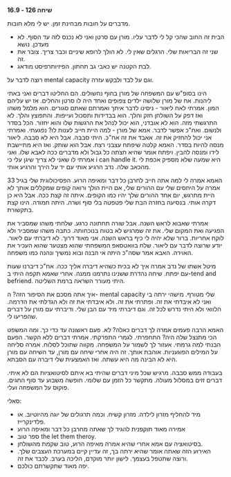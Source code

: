 **שיחה 126 \- 16.9**

מדברים על חובות מבחינת זמן. יש לי מלא חובות. 

* הבית זה החוב שהכי קל לי לדבר עליו. מורן עם סרטן ואני לא נכנס לזה עד הסוף. לא מעדכן. נושא   
* שני זה הבריאות שלי. הרגלים שאין לי. לא הולך לרופא שיניים וכבר צריך. צובר את זה.   
* לבת הקטנה יש כאבי גב תחתון. הפיזיותרפיסט מודאג. 

רוצה לדבר על mental capacity וגם על לבד ולבקש עזרה. 

הינו בסופ"ש עם המשפחה של מורן בחוף נחשולים. הם החליטו דברים ואני באתי ליהנות. אח של מורן שלושה ילדים צפופים ואחד היה לו סרטן והחלים. אז יש עליהם המון. אמרתי לאח ליאור \- ניסינו לדבר איתך ואמרתם שאתם סגורים. הוא מלמל משהו ואז דפק על השולחן חזק והלך. הוא בבדידות ותסכול ועייפות. והתפוצץ והלך. לא התרגשתי מזה. הוא לא אובדני, הוא יכול לנהל את הרגשות שלו והוא יחזור. הכל בסדר ולנשום. ואח"כ אפשר לדבר. אמא של מורן \- למה היית חייב לענות לו? נפגעתי. ואמרתי אני יכול להחזיק את זה. אאבד את זה אח"כ. היתי סבבה. אבל היא לא סבבה. ליאור מנסה להיות בסדר. האמא קלטה שיפתח עצבני רצח. אבל הוא שותק. ואז היא מתיישבת לידו ומנסה להבין. ויפתח אומר שהיא חצתה כל גבול ולא מדברים ככה לאבא שלו. ואני אמרתי לו שאני לא צריך שיגן עלי כי i can handle it. היא שמעה שלא מספיק אכפת לי מהכאב שלה. נדב הרגיע אותי עם יד על הירך והרגיע אותי.   
   
האמא אמרה לי למה אתה חייב לחרבן כל דבר ומאיפה הרוע. הפסיכולוגית שלי בגיל 33 אמרה על היחסים שלי עם ההורים שלי, אם היית הולך ורואה קופים שמקללים אותך לא היית מתרגש, יום אחד ההורים שלך יהיו כמו הקופים. איתה זה קצת ככה. אבל היא כן דקרה אותי. בנסיעה בחזרה הבת שלי פטפטה בלי סוף ושרה. היתה חמודה. הינו קצת בתקשורת. 

אמרתי שאבוא לראש השנה. אבל שורה תחתונה כרגע. שלחתי משהו שמסביר את הפגיעה ואת המקום שלי. את זה שמרגיש לא בטוח בנוכחותה. כתבה משהו שמסביר ולא לוקח אחריות. ברור שלא יהיה לי כיף בראש השנה. אני מאוד דרוך. לא דיברתי עם ליאור. יודע שרוצה לדבר עם ליאור. שלח בוואטסאפ המשפחתי שהוא מצטער שהוא העכיר את האוירה. האבא אמר שסה"כ היתה אי הבנה ובוא נמשיך ונהנה כמו משפחה. 

מיטל אשתו של נדב אמרה איך לא בכית כשהיא דיברה אליך ככה. אח"כ דיברנו שעות עם יפתח. שיחה נהדרת ששנינו נתרמנו ממנה. אחרי שאמא תקפה היתי ב-tend and befriend. היתי מעורר השראה ברמת השליטה. 

איך אתה מסכם את הסיפור הזה? ה- mental capacity שלי מטורף. מישהי ירתה בי ואני לא איבדתי את זה. ופתרתי את זה. ולא איבדתי את זה ולא הגדלתי את הדרמה. הלוואי ולא היתי נדרש לכל זה. וגם דיברתי מיד עם הבן שלי. ודיברתי עם מורן על דברים שהפריעו לי. 

האמא הרבה פעמים אמרה לך דברים כאלה? לא. פעם ראשונה עד כדי כך. ומה המשפט הכי מתנצל שלה היה? התחפרתי. לגמרי התפרקתי. אמרתי דברים ללא הקשר. הפעם הבנתי למה גרמתי. אעזור לך לשמור על המשפחה. מקווה שתוכל לסלוח. אמרה סליחה על המילים הפוגעניות. אוהבת אותך. זה היה אחרי שיחה עם מורן, עד השיחה עם מורן היא לא הבינה מה היא עשתה. ואז האמצעית שלי דיברה עם הסבתא. 

בעבודה ממש סבבה. מרגיש שכל מיני דברים שהיתי בא איתם לסיטואציות הם לא איתי. דברים זזים במסלול מעולה. מתקשר כל הזמן עם שלומי. חופשה משבוע עד סוף החגים. פוקוס על המשפחה ועלי. 

סאלי:

* מיד להחליף מזרון לילדה. מזרון קשיח. וכמה תרגולים של יוגה מהיוטיוב. או פלדינקרייז.   
* אמירה מאוד תוקפנית להגיד לך שאתה מחרבן כל דבר ומאיפה הרוע  
* ספר טוב the let them theroy.   
* בסיטואציה עם אמא אחרי שהיא אמרה מאיפה הרוע, טוב שקמת מהשולחן.  
* האירוע הזה שאתה אומר שהיא ירתה בך, זה עדיין קיים במערכת העצבים שלך. ורוצה שתטפל בעצמך. לישון יותר מוקדם, הליכה בערב. לכבד את זה.   
* יפה מאוד שתקשרתם כולכם. 

